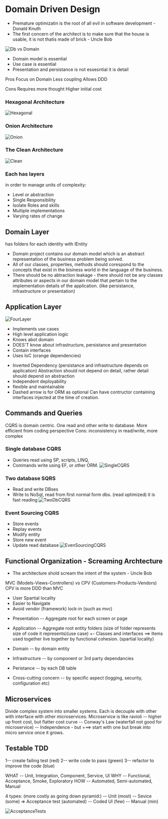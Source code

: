 # Domain Driven Design 

* Premature optimizatin is the root of all evil in software development - Donald Knuth
* The first concern of the architect is to make sure that the house is usable, it is not thatis made of brick - Uncle Bob

![Db vs Domain](https://github.com/miticv/miticv.github.io/raw/master/Images/DbVsDomain.png)

- Domain model is essential
- Use case is essential
- Presentation and persistance is not essesntial it is detail

Pros
Focus on Domain
Less coupling
Allows DDD

Cons
Requires more thought
Higher initial cost


### Hexagonal Architecture
![Hexagonal](https://github.com/miticv/miticv.github.io/raw/master/Images/Hexagonal.png)
### Onion Architecture
![Onion](https://github.com/miticv/miticv.github.io/raw/master/Images/Onion.png)
### The Clean Architecture
![Clean](https://github.com/miticv/miticv.github.io/raw/master/Images/Clean.png)
### Each has layers
in order to manage units of complexity:
- Level or abstraction
- Single Responsibility
- Isolate Roles and skills
- Multiple implementations
- Varying rates of change

## Domain Layer
has folders for each identity with IEntity
* Domain project contains our domain model which is an abstract representation of the business problem being solved.
* All of our classes, properties, methods should corespond to the concepts that exist in the bisiness world in the language of the business.
* There should be no abtraction leakage - there should not be any classes attributes or aspects in our domain model 
that pertain to the implementation details of the application. (like persistance, infrastructure or presentation)

## Application Layer
![FourLayer](https://github.com/miticv/miticv.github.io/raw/master/Images/FourLayer.png)
* Implements use cases
* High level application logic
* Knows abot domain
* DOES'T know about infrastructure, persistance and presentation
* Contain interfaces
* Uses IoC (orange dependencies)
- Inverted Dependency (persistance and infrastructure depends on application)
Abstraction should not depend on detail, rather detail should depend on abstraction
- Independent deployability
- flexible and maintainable
- Dashed arrow is for ORM as optional
Can have contructor containing interfaces injected at the time of creation.


## Commands and Queries
CQRS is domain centric. One read and other write to database.
More efficient from coding perspective
Cons:
inconsistency in read/write, more complex


### Single database CQRS
- Queries read using SP, scripts, LINQ, 
- Commands write using EF, or other ORM.
![SingleCQRS](https://github.com/miticv/miticv.github.io/raw/master/Images/SingleCQRS.png)

### Two database SQRS
- Read and write DBses
- Write to NoSql, read from first normal form dbs. (read optimized) it is fast reading
![TwoDbCQRS](https://github.com/miticv/miticv.github.io/raw/master/Images/TwoDbCQRS.png)

### Event Sourcing CQRS
- Store events
- Replay events
- Modify entity
- Store new event
- Update read database
![EvenSourcingCQRS](https://github.com/miticv/miticv.github.io/raw/master/Images/EvenSourcingCQRS.png)

## Functional Organization -  Screaming Archtecture

- The architecture shold scream the intent of the system - Uncle Bob

MVC (Models-Views-Controllers) vs CPV (Customers-Products-Vendors)
CPV is more DDD than MVC
- User Spartial locality
- Easier to Navigate
- Avoid vendor (framework) lock-in (such as mvc)

* Presentation
-- Aggregate root for each screen or page

* Application
-- Aggregate root entity folders (size of folder represents size of code it represents)(use case)
+- Classes and interfaces
==> Items used together live together by functional cohesion. (spartial locality)
* Domain
-- by domain entity
* Infrastructure
-- by component or 3rd party dependancies
* Peristance
-- by each DB table
* Cross-cutting concern
-- by specific aspect (logging, security, configuration etc)

## Microservices
Divide complex system into smaller systems.
Each is decouple with other with interface with other microservices.
Microservice is like ravioli
-- higher up front cost, but flatter cost curve
-- Conway's Law (waterfall not good for microservice)
-- Independence - but
===>  start with one but break into micro service once it grows.


## Testable TDD

1-- create failing test (red)
2-- write code to pass (green)
3-- refactor to improve the code (blue)

WHAT -- Unit, Integration, Component, Service, UI
WHY -- Functional, Acceptance, Smoke, Exploratory
HOW -- Automated, Semi-automated, Manual

4 types: (more costly as going down pyramid:)
-- Unit (most)
-- Sevice (some)  => Acceptance test (automated)
-- Coded UI (few)
-- Manual (min)

![AcceptanceTests](https://github.com/miticv/miticv.github.io/raw/master/Images/AcceptanceTests.png)
